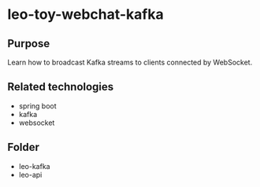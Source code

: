 # leo-toy-webchat-kafka

## Purpose
Learn how to broadcast Kafka streams to clients connected by WebSocket.

## Related technologies
- spring boot
- kafka
- websocket

## Folder 
- leo-kafka
- leo-api
